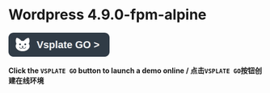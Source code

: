 # Wordpress 4.9.0-fpm-alpine

<a href="https://www.vsplate.com/?docker-compose=https://github.com/vsplate/dcenvs/wordpress/4.9.0-fpm-alpine"><img alt="VSPLATE GO" src="https://raw.githubusercontent.com/vsplate/images/master/vsgo_btn.png" width="200px"></a>

**Click the `VSPLATE GO` button to launch a demo online / 点击`VSPLATE GO`按钮创建在线环境**